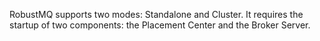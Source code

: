 RobustMQ supports two modes: Standalone and Cluster. It requires the startup of two components: the Placement Center and the Broker Server.